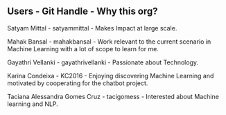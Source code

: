 ## Users - Git Handle - Why this org?

Satyam Mittal - satyammittal - Makes Impact at large scale.

Mahak Bansal  - mahakbansal  - Work relevant to the current scenario in Machine Learning with a lot of scope to learn for me. 

Gayathri Vellanki - gayathrivellanki - Passionate about Technology.

Karina Condeixa - KC2016 - Enjoying discovering Machine Learning and motivated by cooperating for the chatbot project.

Taciana Alessandra Gomes Cruz - tacigomess - Interested about Machine learning and NLP.